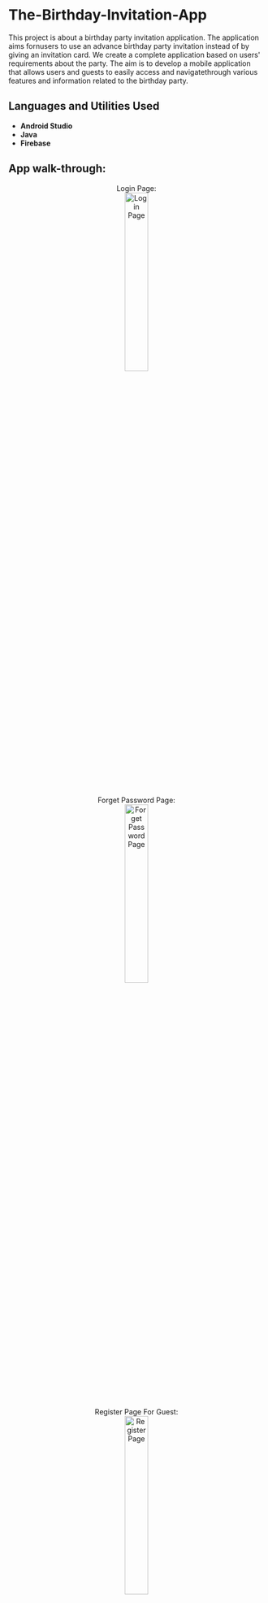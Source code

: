 # The-Birthday-Invitation-App
This project is about a birthday party invitation application. The application aims fornusers to use an advance birthday party invitation instead of by giving an invitation card. We create a complete application based on users' requirements about the party. The aim is to develop a mobile application that allows users and guests to easily access and navigatethrough various features and information related to the birthday party.

<h2>Languages and Utilities Used</h2>

- <b>Android Studio</b> 
- <b>Java</b>
- <b>Firebase</b>

<h2>App walk-through:</h2>

<p align="center">
Login Page: <br/>
<img src="https://i.imgur.com/gebIR7C.png" height="30%" width="30%" alt="Login Page"/>
<br />
<br />
Forget Password Page: <br/>
<img src="https://i.imgur.com/BhFjYP6.png" height="30%" width="30%" alt="Forget Password Page"/>
<br />
<br />
Register Page For Guest: <br/>
<img src="https://i.imgur.com/FuyhfpD.png" height="30%" width="30%" alt="Register Page"/>
<br />
<br />
Edit Profile  <br/>
<img src="https://i.imgur.com/tbE9C7o.png" height="30%" width="30%" alt="Edit Profile"/>
<br />
<br />
Feedback Page  <br/>
<img src="https://i.imgur.com/o2Xu1Ol.png" height="30%" width="30%" alt="Feedback Page"/>
<br />
<br />
Feedback History  <br/>
<img src="https://i.imgur.com/6Wmk9Y3.png" height="30%" width="30%" alt="Feedback"/>
<br />
<br />
</p>

Just few screenshot shown here. For more, do download & install the app and enjoy it 
Note: Firebase have some isssue since they have new version, you cant login into the application. 

<img src="https://i.imgur.com/xS0kcQe.png" height="80%" width="80%" alt="Feedback"/>
